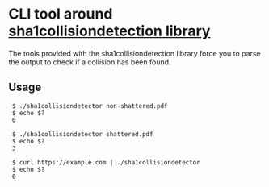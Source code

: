 # CLI tool around [sha1collisiondetection library](https://github.com/cr-marcstevens/sha1collisiondetection)
The tools provided with the sha1collisiondetection library force you to parse the output to check if a collision has been found.

## Usage
```shell
 $ ./sha1collisiondetector non-shattered.pdf
 $ echo $?
 0
```
```shell
 $ ./sha1collisiondetector shattered.pdf
 $ echo $?
 3
```
```shell
 $ curl https://example.com | ./sha1collisiondetector
 $ echo $?
 0
```
